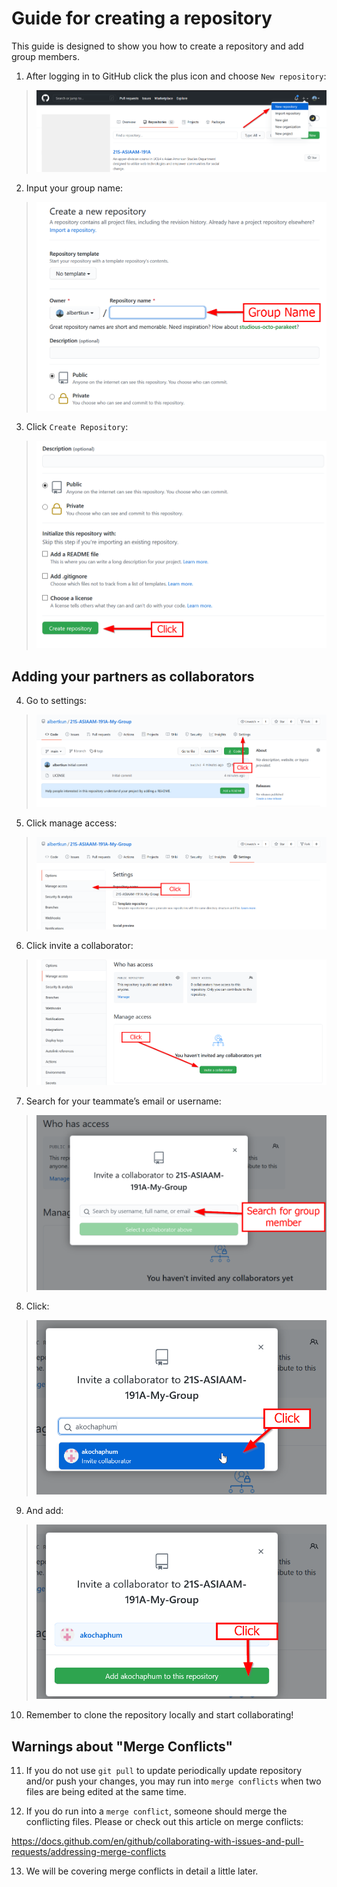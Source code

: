 # Guide for creating a repository
This guide is designed to show you how to create a repository and add group members.

1.  After logging in to GitHub click the plus icon and choose `New
    repository`:

> <img src="media\git_creating1.png"  />

2.  Input your group name:

> <img src="media\git_creating2.png"  />

3.  Click `Create Repository`:

> <img src="media\git_creating3.png"  />

## Adding your partners as collaborators

4.  Go to settings:

> <img src="media\git_creating4.png"  />

5.  Click manage access:

> <img src="media\git_creating5.png"  />

6.  Click invite a collaborator:

> <img src="media\git_creating6.png"  />

7.  Search for your teammate’s email or username:

> <img src="media\git_creating7.png"  />

8.  Click:

> <img src="media\git_creating8.png"  />

9.  And add:

> <img src="media\git_creating9.png"  />

10. Remember to clone the repository locally and start collaborating!

## Warnings about "Merge Conflicts"
11. If you do not use `git pull` to update periodically update repository and/or push
    your changes, you may run into `merge conflicts` when two files are being edited at the same time.

12. If you do run into a `merge conflict`, someone should merge the
    conflicting files. Please or check out this article on merge conflicts:

<https://docs.github.com/en/github/collaborating-with-issues-and-pull-requests/addressing-merge-conflicts>

13. We will be covering merge conflicts in detail a little later.
